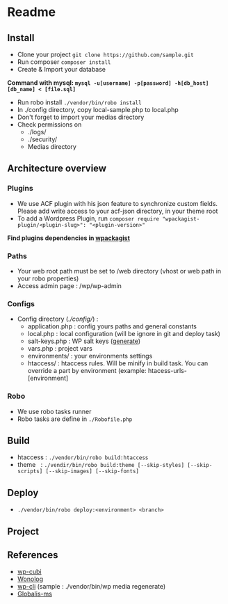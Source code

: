 # Readme

## Install

* Clone your project `git clone https://github.com/sample.git`
* Run composer `composer install`
* Create & Import your database

**Command with mysql: `mysql -u[username] -p[password] -h[db_host] [db_name] < [file.sql]`**
* Run robo install `./vendor/bin/robo install`
* In ./config directory, copy local-sample.php to local.php
* Don't forget to import your medias directory
* Check permissions on
  * ./logs/
  * ./security/
  * Medias directory


## Architecture overview
### Plugins
* We use ACF plugin with his json feature to synchronize custom fields. Please add write access to your acf-json directory, in your theme root
* To add a Wordpress Plugin, run `composer require "wpackagist-plugin/<plugin-slug>": "<plugin-version>"`

**Find plugins dependencies in [wpackagist](https://wpackagist.org/)**
### Paths
* Your web root path must be set to /web directory (vhost or web path in your robo properties)
* Access admin page : <website-url>/wp/wp-admin
### Configs
* Config directory (*./config/*) :
  * application.php : config yours paths and general constants
  * local.php       : local configuration (will be ignore in git and deploy task)
  * salt-keys.php   : WP salt keys ([generate](https://api.wordpress.org/secret-key/1.1/salt/))
  * vars.php        : project vars
  * environments/   : your environments settings
  * htaccess/       : htaccess rules. Will be minify in build task. You can override a part by environment (example: htacess-urls-[environment]
### Robo
* We use robo tasks runner
* Robo tasks are define in `./Robofile.php`

## Build
* htaccess : `./vendor/bin/robo build:htaccess`
* theme    : `./vendir/bin/robo build:theme [--skip-styles] [--skip-scripts] [--skip-images] [--skip-fonts]`
  
## Deploy
* `./vendor/bin/robo deploy:<environment> <branch>`

## Project

## References
* [wp-cubi](https://github.com/globalis-ms/wp-cubi)
* [Wonolog](https://github.com/inpsyde/Wonolog)
* [wp-cli](https://wp-cli.org/) (sample :  ./vendor/bin/wp media regenerate)
* [Globalis-ms](https://www.globalis-ms.com/)

